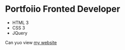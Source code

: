 # Portfoiio Fronted Developer
- HTML 3
- CSS 3
- JQuery

Can yuo view [my website](https://daria15f.github.io/portfoiio/)
